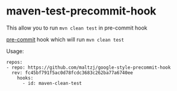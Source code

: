 # maven-test-precommit-hook

This allow you to run `mvn clean test` in pre-commit hook

[pre-commit](http://pre-commit.com/) hook which will run `mvn clean test`

Usage:

```
repos:
- repo: https://github.com/maltzj/google-style-precommit-hook
  rev: fc45bf791f5ac0d78fcdc3683c262ba77a6740ee
    hooks:
      - id: maven-clean-test
```
